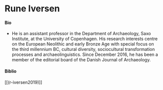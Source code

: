 # Rune Iversen
#### Bio
- He is an assistant professor in the Department of Archaeology, Saxo Institute, at the University of Copenhagen. His research interests centre on the European Neolithic and early Bronze Age with special focus on the third millennium BC, cultural diversity, sociocultural transformation processes and archaeolinguistics. Since December 2016, he has been a member of the editorial board of the Danish Journal of Archaeology.

#### Biblio
[[(r-iversen2019)]]